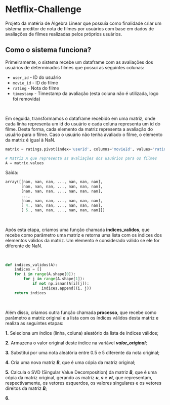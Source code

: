 # Netflix-Challenge

Projeto da matéria de Álgebra Linear que possuía como finalidade criar um sistema preditor de nota de filmes por usuários com base em dados de avaliações de filmes realizadas pelos próprios usuários.

## Como o sistema funciona?

Primeiramente, o sistema recebe um dataframe com as avaliações dos usuários de determinados filmes que possui as seguintes colunas:

* `user_id` - ID do usuário
* `movie_id` - ID do filme
* `rating` - Nota do filme
* `timestamp` - Timestamp da avaliação (esta coluna não é utilizada, logo foi removida)

<br>


Em seguida, transformamos o dataframe recebido em uma matriz, onde cada linha representa um id do usuário e cada coluna representa um id do filme. Desta forma, cada elemento da matriz representa a avaliação do usuário para o filme. Caso o usuário não tenha avaliado o filme, o elemento da matriz é igual à NaN.

```python
matrix = ratings.pivot(index='userId', columns='movieId', values='rating')

# Matriz A que representa as avaliações dos usuários para os filmes
A = matrix.values
```

Saída:

```python
array([[nan, nan, nan, ..., nan, nan, nan],
       [nan, nan, nan, ..., nan, nan, nan],
       [nan, nan, nan, ..., nan, nan, nan],
       ...,
       [nan, nan, nan, ..., nan, nan, nan],
       [ 4., nan, nan, ..., nan, nan, nan],
       [ 5., nan, nan, ..., nan, nan, nan]])
```
<br>

Após esta etapa, criamos uma função chamada **indices_validos**, que recebe como parâmetro uma matriz e retorna uma lista com os índices dos elementos válidos da matriz. Um elemento é considerado válido se ele for diferente de NaN.

<br>

```python
def indices_validos(A):
    indices = []
    for i in range(A.shape[0]):
        for j in range(A.shape[1]):
            if not np.isnan(A[i][j]):
                indices.append((i, j))
    return indices
```
<br>

Além disso, criamos outra função chamada **processo**, que recebe como parâmetro a matriz original e a lista com os índices válidos desta matriz e realiza as seguintes etapas:

**1.** Seleciona um índice (linha, coluna) aleatório da lista de índices válidos;<br>

**2.** Armazena o valor original deste índice na variável ***valor_original***;<br>

**3.** Substitui por uma nota aleatória entre 0.5 e 5 diferente da nota original;<br>

**4.** Cria uma nova matriz ***B***, que é uma cópia da matriz original;<br>

**5.** Calcula o SVD (Singular Value Decomposition) da matriz ***B***, que é uma cópia da matriz original, gerando as matriz ***u***, ***s*** e ***vt***, que representam, respectivamente, os vetores esquerdos, os valores singulares e os vetores direitos da matriz ***B***;<br>

**6.** 








